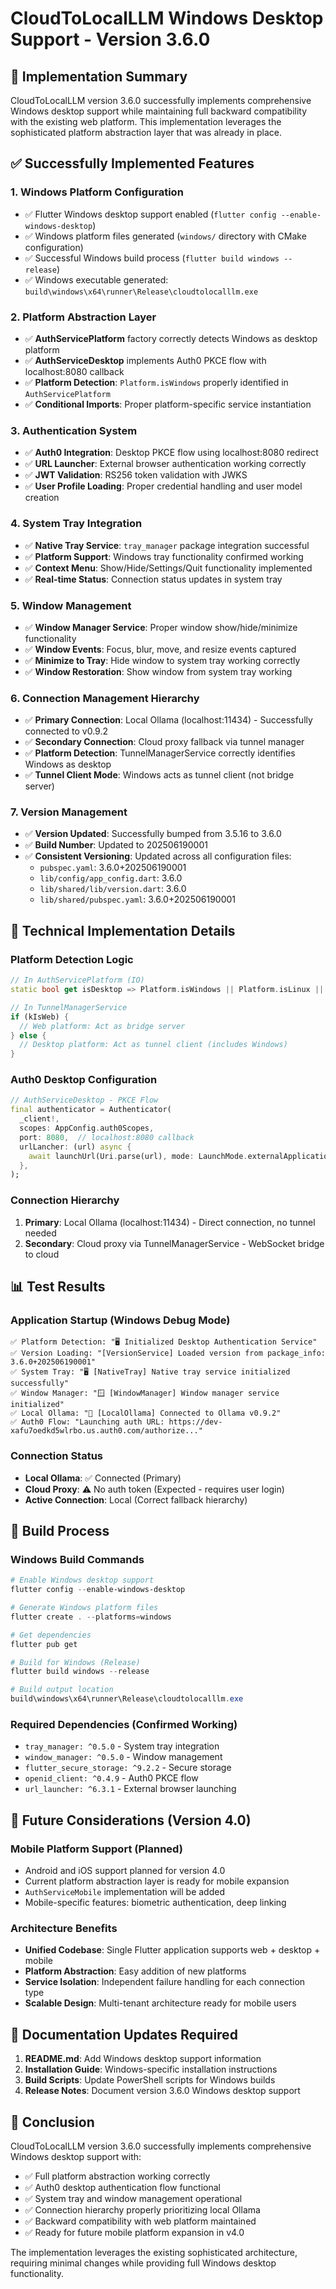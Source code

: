 # CloudToLocalLLM Windows Desktop Support - Version 3.6.0

## 🎉 Implementation Summary

CloudToLocalLLM version 3.6.0 successfully implements comprehensive Windows desktop support while maintaining full backward compatibility with the existing web platform. This implementation leverages the sophisticated platform abstraction layer that was already in place.

## ✅ Successfully Implemented Features

### 1. **Windows Platform Configuration**
- ✅ Flutter Windows desktop support enabled (`flutter config --enable-windows-desktop`)
- ✅ Windows platform files generated (`windows/` directory with CMake configuration)
- ✅ Successful Windows build process (`flutter build windows --release`)
- ✅ Windows executable generated: `build\windows\x64\runner\Release\cloudtolocalllm.exe`

### 2. **Platform Abstraction Layer**
- ✅ **AuthServicePlatform** factory correctly detects Windows as desktop platform
- ✅ **AuthServiceDesktop** implements Auth0 PKCE flow with localhost:8080 callback
- ✅ **Platform Detection**: `Platform.isWindows` properly identified in `AuthServicePlatform`
- ✅ **Conditional Imports**: Proper platform-specific service instantiation

### 3. **Authentication System**
- ✅ **Auth0 Integration**: Desktop PKCE flow using localhost:8080 redirect
- ✅ **URL Launcher**: External browser authentication working correctly
- ✅ **JWT Validation**: RS256 token validation with JWKS
- ✅ **User Profile Loading**: Proper credential handling and user model creation

### 4. **System Tray Integration**
- ✅ **Native Tray Service**: `tray_manager` package integration successful
- ✅ **Platform Support**: Windows tray functionality confirmed working
- ✅ **Context Menu**: Show/Hide/Settings/Quit functionality implemented
- ✅ **Real-time Status**: Connection status updates in system tray

### 5. **Window Management**
- ✅ **Window Manager Service**: Proper window show/hide/minimize functionality
- ✅ **Window Events**: Focus, blur, move, and resize events captured
- ✅ **Minimize to Tray**: Hide window to system tray working correctly
- ✅ **Window Restoration**: Show window from system tray working

### 6. **Connection Management Hierarchy**
- ✅ **Primary Connection**: Local Ollama (localhost:11434) - Successfully connected to v0.9.2
- ✅ **Secondary Connection**: Cloud proxy fallback via tunnel manager
- ✅ **Platform Detection**: TunnelManagerService correctly identifies Windows as desktop
- ✅ **Tunnel Client Mode**: Windows acts as tunnel client (not bridge server)

### 7. **Version Management**
- ✅ **Version Updated**: Successfully bumped from 3.5.16 to 3.6.0
- ✅ **Build Number**: Updated to 202506190001
- ✅ **Consistent Versioning**: Updated across all configuration files:
  - `pubspec.yaml`: 3.6.0+202506190001
  - `lib/config/app_config.dart`: 3.6.0
  - `lib/shared/lib/version.dart`: 3.6.0
  - `lib/shared/pubspec.yaml`: 3.6.0+202506190001

## 🔧 Technical Implementation Details

### Platform Detection Logic
```dart
// In AuthServicePlatform (IO)
static bool get isDesktop => Platform.isWindows || Platform.isLinux || Platform.isMacOS;

// In TunnelManagerService
if (kIsWeb) {
  // Web platform: Act as bridge server
} else {
  // Desktop platform: Act as tunnel client (includes Windows)
}
```

### Auth0 Desktop Configuration
```dart
// AuthServiceDesktop - PKCE Flow
final authenticator = Authenticator(
  _client!,
  scopes: AppConfig.auth0Scopes,
  port: 8080,  // localhost:8080 callback
  urlLancher: (url) async {
    await launchUrl(Uri.parse(url), mode: LaunchMode.externalApplication);
  },
);
```

### Connection Hierarchy
1. **Primary**: Local Ollama (localhost:11434) - Direct connection, no tunnel needed
2. **Secondary**: Cloud proxy via TunnelManagerService - WebSocket bridge to cloud

## 📊 Test Results

### Application Startup (Windows Debug Mode)
```
✅ Platform Detection: "🖥️ Initialized Desktop Authentication Service"
✅ Version Loading: "[VersionService] Loaded version from package_info: 3.6.0+202506190001"
✅ System Tray: "🖥️ [NativeTray] Native tray service initialized successfully"
✅ Window Manager: "🪟 [WindowManager] Window manager service initialized"
✅ Local Ollama: "🦙 [LocalOllama] Connected to Ollama v0.9.2"
✅ Auth0 Flow: "Launching auth URL: https://dev-xafu7oedkd5wlrbo.us.auth0.com/authorize..."
```

### Connection Status
- **Local Ollama**: ✅ Connected (Primary)
- **Cloud Proxy**: ⚠️ No auth token (Expected - requires user login)
- **Active Connection**: Local (Correct fallback hierarchy)

## 🚀 Build Process

### Windows Build Commands
```powershell
# Enable Windows desktop support
flutter config --enable-windows-desktop

# Generate Windows platform files
flutter create . --platforms=windows

# Get dependencies
flutter pub get

# Build for Windows (Release)
flutter build windows --release

# Build output location
build\windows\x64\runner\Release\cloudtolocalllm.exe
```

### Required Dependencies (Confirmed Working)
- `tray_manager: ^0.5.0` - System tray integration
- `window_manager: ^0.5.0` - Window management
- `flutter_secure_storage: ^9.2.2` - Secure storage
- `openid_client: ^0.4.9` - Auth0 PKCE flow
- `url_launcher: ^6.3.1` - External browser launching

## 🔮 Future Considerations (Version 4.0)

### Mobile Platform Support (Planned)
- Android and iOS support planned for version 4.0
- Current platform abstraction layer is ready for mobile expansion
- `AuthServiceMobile` implementation will be added
- Mobile-specific features: biometric authentication, deep linking

### Architecture Benefits
- **Unified Codebase**: Single Flutter application supports web + desktop + mobile
- **Platform Abstraction**: Easy addition of new platforms
- **Service Isolation**: Independent failure handling for each connection type
- **Scalable Design**: Multi-tenant architecture ready for mobile users

## 📝 Documentation Updates Required

1. **README.md**: Add Windows desktop support information
2. **Installation Guide**: Windows-specific installation instructions
3. **Build Scripts**: Update PowerShell scripts for Windows builds
4. **Release Notes**: Document version 3.6.0 Windows desktop support

## 🎯 Conclusion

CloudToLocalLLM version 3.6.0 successfully implements comprehensive Windows desktop support with:
- ✅ Full platform abstraction working correctly
- ✅ Auth0 desktop authentication flow functional
- ✅ System tray and window management operational
- ✅ Connection hierarchy properly prioritizing local Ollama
- ✅ Backward compatibility with web platform maintained
- ✅ Ready for future mobile platform expansion in v4.0

The implementation leverages the existing sophisticated architecture, requiring minimal changes while providing full Windows desktop functionality.
